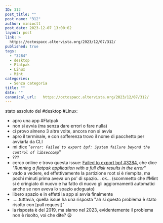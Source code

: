 ```yaml
---
ID: 312
post_title: ""
post_name: "312"
author: minioctt
post_date: 2023-12-07 13:00:02
layout: post
link: >
  https://octospacc.altervista.org/2023/12/07/312/
published: true
tags:
  - "3284"
  - desktop
  - Flatpak
  - Linux
  - Mint
categories:
  - Senza categoria
title: ""
date: ""
canonical_url:   https://octospacc.altervista.org/2023/12/07/312/
---
```

<!-- wp:paragraph -->
<p>stato assoluto del #desktop #Linux:</p>
<!-- /wp:paragraph -->

<!-- wp:list -->
<ul><!-- wp:list-item -->
<li>apro una app #Flatpak</li>
<!-- /wp:list-item -->

<!-- wp:list-item -->
<li>non si avvia (ma senza dare errori o fare nulla)</li>
<!-- /wp:list-item -->

<!-- wp:list-item -->
<li>ci provo almeno 3 altre volte, ancora non si avvia</li>
<!-- /wp:list-item -->

<!-- wp:list-item -->
<li>apro il terminale, e con sofferenza trovo il nome di pacchetto per avviarla da CLI</li>
<!-- /wp:list-item -->

<!-- wp:list-item -->
<li>mi dice "<em><code>error: Failed to export bpf: System failure beyond the control of libseccomp</code></em>"</li>
<!-- /wp:list-item -->

<!-- wp:list-item -->
<li>???</li>
<!-- /wp:list-item -->

<!-- wp:list-item -->
<li>cerco online e trovo questa issue: <a href="https://github.com/flatpak/flatpak/issues/3284">Failed to export bpf #3284</a>, che dice "<em>Running a flatpak application with a full disk results in the error</em>"</li>
<!-- /wp:list-item -->

<!-- wp:list-item -->
<li>vado a vedere, ed effettivamente la partizione root si è riempita, ma pochi minuti prima aveva un po' di spazio... ok... (scommetto che #Mint si è cringiato di nuovo e ha fatto di nuovo gli aggiornamenti automatici anche se non aveva lo spazio adeguato)</li>
<!-- /wp:list-item -->

<!-- wp:list-item -->
<li>libero spazio e in effetti la app si avvia finalmente</li>
<!-- /wp:list-item -->

<!-- wp:list-item -->
<li>.....tuttavia, quella issue ha una risposta "ah si questo problema è stato risolto con [pull request]"</li>
<!-- /wp:list-item -->

<!-- wp:list-item -->
<li>la risposta è del 2019, ma siamo nel 2023, evidentemente il problema non è risolto, voi che dite? 😩</li>
<!-- /wp:list-item --></ul>
<!-- /wp:list -->